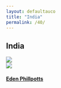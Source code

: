 ```yaml
---
layout: defaultauco
title: "India"
permalink: /40/
---
```

<div class="container-0">
    <div class="container-title">
        <span class="country"><h2>India</h2></span>
        <div class="photo-co">
          <img src="https://www.worldatlas.com/r/w960-q80/upload/37/d0/9d/in-01.jpg" >
    </div>
</div>
<!-- partial:index.partial.html -->
<div class="container">
  <div class="timeline clearfix">
  <div class="vertical-line">
  <div id="post-1" class="vesti-col timeline-post">
   <div class="vesti-content-wrapper">
     <div class="photo">
       <img src="https://upload.wikimedia.org/wikipedia/commons/thumb/a/af/Picture_of_Eden_Phillpotts.jpg/330px-Picture_of_Eden_Phillpotts.jpg">
         <div class="vesti-date-wrapper">
         <div class="vesti-date">
         </div>
       </div>
     </div>
     <div class="vesti-desc">
       <a class="desc-a" href="#">
         <h4><a href="{{ site.baseurl }}/ephillpotts/">Eden Phillpotts</a></h4>
       </a>
     </div>
   </div>
 </div>   

<!-- partial -->
